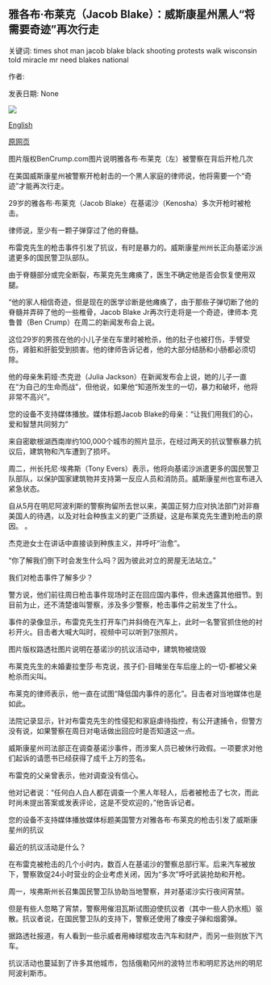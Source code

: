 ## 雅各布·布莱克（Jacob Blake）：威斯康星州黑人“将需要奇迹”再次行走

关键词: times shot man jacob blake black shooting protests walk wisconsin told miracle mr need blakes national

作者: 

发表日期: None

![](https://ichef.bbci.co.uk/news/1024/branded_news/A4BA/production/_114107124_hi063035765.jpg)

[English](Jacob%20Blake%3A%20Wisconsin%20black%20man%20%27will%20need%20miracle%27%20to%20walk%20again.md)

[原网页](https://www.bbc.com/news/world-us-canada-53914027)

图片版权BenCrump.com图片说明雅各布·布莱克（左）被警察在背后开枪几次

在美国威斯康星州被警察开枪射击的一个黑人家庭的律师说，他将需要一个“奇迹”才能再次行走。

29岁的雅各布·布莱克（Jacob Blake）在基诺沙（Kenosha）多次开枪时被枪击。

律师说，至少有一颗子弹穿过了他的脊髓。

布雷克先生的枪击事件引发了抗议，有时是暴力的。威斯康星州州长正向基诺沙派遣更多的国民警卫队部队。

由于脊髓部分或完全断裂，布莱克先生瘫痪了，医生不确定他是否会恢复使用双腿。

“他的家人相信奇迹，但是现在的医学诊断是他瘫痪了，由于那些子弹切断了他的脊髓并弄碎了他的一些椎骨，Jacob Blake Jr再次行走将是一个奇迹，律师本·克鲁普（Ben Crump）在周二的新闻发布会上说。

这位29岁的男孩在他的小儿子坐在车里时被枪杀，他的肚子也被打伤，手臂受伤，肾脏和肝脏受到损害。他的律师告诉记者，他的大部分结肠和小肠都必须切除。

他的母亲朱莉娅·杰克逊（Julia Jackson）在新闻发布会上说，她的儿子一直在“为自己的生命而战”，但他说，如果他“知道所发生的一切，暴力和破坏，他将非常不高兴”。

您的设备不支持媒体播放。媒体标题Jacob Blake的母亲：“让我们用我们的心，爱和智慧共同努力”

来自密歇根湖西南岸约100,000个城市的照片显示，在经过两天的抗议警察暴力抗议后，建筑物和汽车遭到了损坏。

周二，州长托尼·埃弗斯（Tony Evers）表示，他将向基诺沙派遣更多的国民警卫队部队，以保护国家建筑物并支持第一反应人员和消防员。威斯康星州也宣布进入紧急状态。

自从5月在明尼阿波利斯的警察拘留所去世以来，美国正努力应对执法部门对非裔美国人的待遇，以及对社会种族主义的更广泛质疑，这是布莱克先生遭到枪击的原因。 。

杰克逊女士在讲话中直接谈到种族主义，并呼吁“治愈”。

“你了解我们倒下时会发生什么吗？因为彼此对立的房屋无法站立。”

我们对枪击事件了解多少？

警方说，他们前往周日枪击事件现场时正在回应国内事件，但未透露其他细节。到目前为止，还不清楚谁叫警察，涉及多少警察，枪击事件之前发生了什么。

事件的录像显示，布雷克先生打开车门并斜倚在汽车上，此时一名警官抓住他的衬衫开火。目击者大喊大叫时，视频中可以听到7张照片。

图片版权路透社图片说明在基诺沙的抗议活动中，建筑物被烧毁

布莱克先生的未婚妻拉奎莎·布克说，孩子们-目睹坐在车后座上的一切-都被父亲枪杀而尖叫。

布莱克的律师表示，他一直在试图“降低国内事件的恶化”。目击者对当地媒体也是如此。

法院记录显示，针对布雷克先生的性侵犯和家庭虐待指控，有公开逮捕令，但警方没有说，如果警察在周日对电话做出回应时是否知道这一点。

威斯康星州司法部正在调查基诺沙事件，而涉案人员已被休行政假。一项要求对他们起诉的请愿书已经获得了成千上万的签名。

布雷克的父亲曾表示，他对调查没有信心。

他对记者说：“任何白人白人都在调查一个黑人年轻人，后者被枪击了七次，而此时尚未提出答案或发表评论，这是不受欢迎的，”他告诉记者。

您的设备不支持媒体播放媒体标题美国警方对雅各布·布莱克的枪击引发了威斯康星州的抗议

最近的抗议活动是什么？

在布雷克被枪击的几个小时内，数百人在基诺沙的警察总部行军。后来汽车被放下，警察敦促24小时营业的企业考虑关闭，因为“多次”呼吁武装抢劫和开枪。

周一，埃弗斯州长召集国民警卫队协助当地警察，并对基诺沙实行夜间宵禁。

但是有些人忽略了宵禁，警察用催泪瓦斯试图迫使抗议者（其中一些人扔水瓶）驱散。抗议者说，在国民警卫队的支持下，警察还使用了橡皮子弹和烟雾弹。

据路透社报道，有人看到一些示威者用棒球棍攻击汽车和财产，而另一些则放下汽车。

抗议活动也蔓延到了许多其他城市，包括俄勒冈州的波特兰市和明尼苏达州的明尼阿波利斯市。
